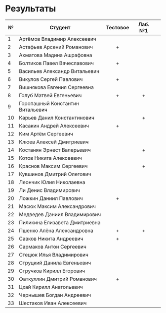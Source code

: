 # Результаты

| №   | Студент                          | Тестовое | Лаб. №1 |     |
| --- | -------------------------------- | :------: | :-----: | --- |
| 1   | Артёмов Владимир Алексеевич      |          |         |     |
| 2   | Астафьев Арсений Романович       |    +     |         |     |
| 3   | Ахматова Мадина Ашрафовна        |          |         |     |
| 4   | Болтиков Павел Вячеславович      |    +     |         |     |
| 5   | Васильев Александр Витальевич    |          |         |     |
| 6   | Викулов Сергей Павлович          |    +     |         |     |
| 7   | Вишнякова Евгения Сергеевна      |          |         |     |
| 8   | Голуб Матвей Евгеньевич          |    +     |    +    |     |
| 9   | Горопашный Константин Витальевич |          |         |     |
| 10  | Карьев Данил Константинович      |          |    +    |     |
| 11  | Касакин Андрей Алексеевич        |    +     |         |     |
| 12  | Ким Артём Сергеевич              |          |         |     |
| 13  | Клюев Алексей Дмитриевич         |          |         |     |
| 14  | Костанян Эрнест Валерьевич       |          |    +    |     |
| 15  | Котов Никита Алексеевич          |          |         |     |
| 16  | Краснов Максим Сергеевич         |          |    +    |     |
| 17  | Кувшинов Дмитрий Олегович        |          |         |     |
| 18  | Леончик Юлия Николаевна          |          |         |     |
| 19  | Ли Денис Владимирович            |          |         |     |
| 20  | Ложкин Даниил Павлович           |    +     |         |     |
| 21  | Масюк Максим Александрович       |          |         |     |
| 22  | Медведев Даниил Владимирович     |          |         |     |
| 23  | Пиликина Елизавета Дмитриевна    |          |         |     |
| 24  | Пшенко Алёна Александровна       |    +     |    +    |     |
| 25  | Савков Никита Андреевич          |    +     |         |     |
| 26  | Сармаков Антон Сергеевич         |          |         |     |
| 27  | Стецюк Илья Владимирович         |          |         |     |
| 28  | Струцкий Данила Евгеньевич       |          |         |     |
| 29  | Стручков Кирилл Егорович         |          |         |     |
| 30  | Фаткуллин Дмитрий Романович      |    +     |         |     |
| 31  | Цхай Кирилл Анатольевич          |          |         |     |
| 32  | Чернышев Богдан Андреевич        |          |         |     |
| 33  | Шестаков Иван Алексеевич         |          |         |     |

